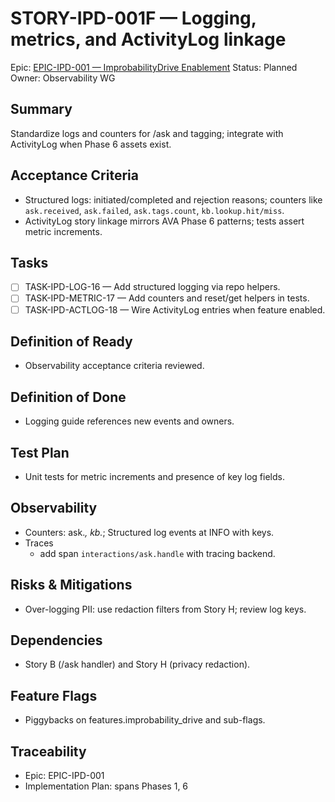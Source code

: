 # STORY-IPD-001F — Logging, metrics, and ActivityLog linkage

Epic: [EPIC-IPD-001 — ImprobabilityDrive Enablement](/docs/implementation/epics/EPIC-IPD-001-improbability-drive.md)
Status: Planned
Owner: Observability WG

## Summary
Standardize logs and counters for /ask and tagging; integrate with ActivityLog when Phase 6 assets exist.

## Acceptance Criteria
- Structured logs: initiated/completed and rejection reasons; counters like `ask.received`, `ask.failed`, `ask.tags.count`, `kb.lookup.hit/miss`.
- ActivityLog story linkage mirrors AVA Phase 6 patterns; tests assert metric increments.

## Tasks
- [ ] TASK-IPD-LOG-16 — Add structured logging via repo helpers.
- [ ] TASK-IPD-METRIC-17 — Add counters and reset/get helpers in tests.
- [ ] TASK-IPD-ACTLOG-18 — Wire ActivityLog entries when feature enabled.

## Definition of Ready
- Observability acceptance criteria reviewed.

## Definition of Done
- Logging guide references new events and owners.

## Test Plan
- Unit tests for metric increments and presence of key log fields.

## Observability
- Counters: ask.*, kb.*; Structured log events at INFO with keys.
- Traces
	- add span `interactions/ask.handle` with tracing backend.

## Risks & Mitigations
- Over-logging PII: use redaction filters from Story H; review log keys.

## Dependencies
- Story B (/ask handler) and Story H (privacy redaction).

## Feature Flags
- Piggybacks on features.improbability_drive and sub-flags.

## Traceability
- Epic: EPIC-IPD-001
- Implementation Plan: spans Phases 1, 6
